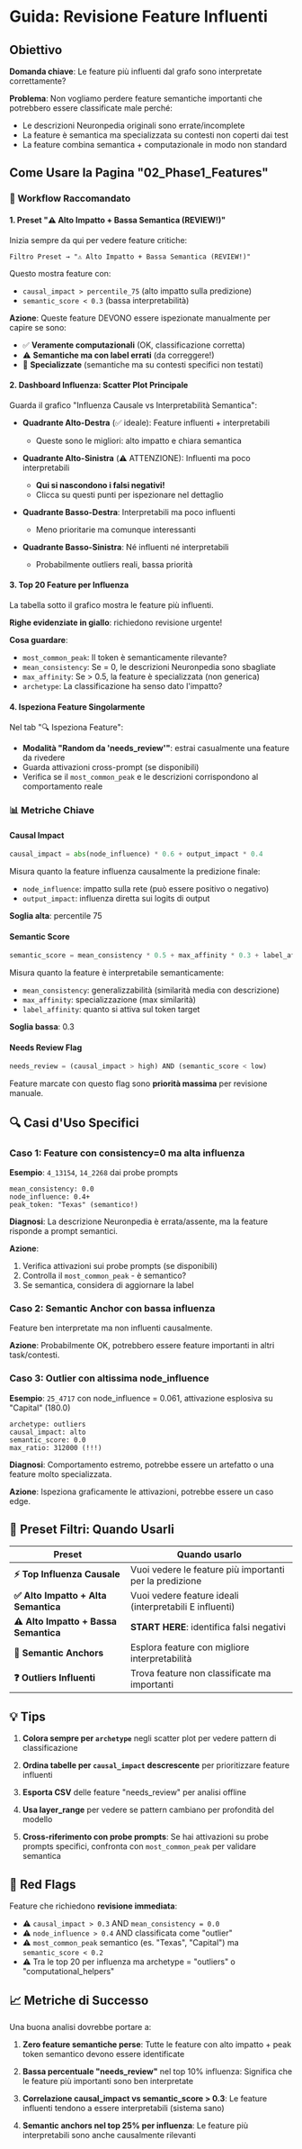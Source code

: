 # Guida: Revisione Feature Influenti

## Obiettivo

**Domanda chiave**: Le feature più influenti dal grafo sono interpretate correttamente?

**Problema**: Non vogliamo perdere feature semantiche importanti che potrebbero essere classificate male perché:
- Le descrizioni Neuronpedia originali sono errate/incomplete
- La feature è semantica ma specializzata su contesti non coperti dai test
- La feature combina semantica + computazionale in modo non standard

## Come Usare la Pagina "02_Phase1_Features"

### 🎯 Workflow Raccomandato

#### 1. **Preset "⚠️ Alto Impatto + Bassa Semantica (REVIEW!)"**

Inizia sempre da qui per vedere feature critiche:

```
Filtro Preset → "⚠️ Alto Impatto + Bassa Semantica (REVIEW!)"
```

Questo mostra feature con:
- `causal_impact > percentile_75` (alto impatto sulla predizione)
- `semantic_score < 0.3` (bassa interpretabilità)

**Azione**: Queste feature DEVONO essere ispezionate manualmente per capire se sono:
- ✅ **Veramente computazionali** (OK, classificazione corretta)
- ⚠️ **Semantiche ma con label errati** (da correggere!)
- 🤔 **Specializzate** (semantiche ma su contesti specifici non testati)

#### 2. **Dashboard Influenza: Scatter Plot Principale**

Guarda il grafico "Influenza Causale vs Interpretabilità Semantica":

- **Quadrante Alto-Destra** (✅ ideale): Feature influenti + interpretabili
  - Queste sono le migliori: alto impatto e chiara semantica
  
- **Quadrante Alto-Sinistra** (⚠️ ATTENZIONE): Influenti ma poco interpretabili
  - **Qui si nascondono i falsi negativi!**
  - Clicca su questi punti per ispezionare nel dettaglio

- **Quadrante Basso-Destra**: Interpretabili ma poco influenti
  - Meno prioritarie ma comunque interessanti

- **Quadrante Basso-Sinistra**: Né influenti né interpretabili
  - Probabilmente outliers reali, bassa priorità

#### 3. **Top 20 Feature per Influenza**

La tabella sotto il grafico mostra le feature più influenti.

**Righe evidenziate in giallo**: richiedono revisione urgente!

**Cosa guardare**:
- `most_common_peak`: Il token è semanticamente rilevante?
- `mean_consistency`: Se = 0, le descrizioni Neuronpedia sono sbagliate
- `max_affinity`: Se > 0.5, la feature è specializzata (non generica)
- `archetype`: La classificazione ha senso dato l'impatto?

#### 4. **Ispeziona Feature Singolarmente**

Nel tab "🔍 Ispeziona Feature":

- **Modalità "Random da 'needs_review'"**: estrai casualmente una feature da rivedere
- Guarda attivazioni cross-prompt (se disponibili)
- Verifica se il `most_common_peak` e le descrizioni corrispondono al comportamento reale

### 📊 Metriche Chiave

#### Causal Impact
```python
causal_impact = abs(node_influence) * 0.6 + output_impact * 0.4
```

Misura quanto la feature influenza causalmente la predizione finale:
- `node_influence`: impatto sulla rete (può essere positivo o negativo)
- `output_impact`: influenza diretta sui logits di output

**Soglia alta**: percentile 75

#### Semantic Score
```python
semantic_score = mean_consistency * 0.5 + max_affinity * 0.3 + label_affinity * 0.2
```

Misura quanto la feature è interpretabile semanticamente:
- `mean_consistency`: generalizzabilità (similarità media con descrizione)
- `max_affinity`: specializzazione (max similarità)
- `label_affinity`: quanto si attiva sul token target

**Soglia bassa**: 0.3

#### Needs Review Flag
```python
needs_review = (causal_impact > high) AND (semantic_score < low)
```

Feature marcate con questo flag sono **priorità massima** per revisione manuale.

## 🔍 Casi d'Uso Specifici

### Caso 1: Feature con consistency=0 ma alta influenza

**Esempio**: `4_13154`, `14_2268` dai probe prompts

```
mean_consistency: 0.0
node_influence: 0.4+
peak_token: "Texas" (semantico!)
```

**Diagnosi**: La descrizione Neuronpedia è errata/assente, ma la feature risponde a prompt semantici.

**Azione**: 
1. Verifica attivazioni sui probe prompts (se disponibili)
2. Controlla il `most_common_peak` - è semantico?
3. Se semantica, considera di aggiornare la label

### Caso 2: Semantic Anchor con bassa influenza

Feature ben interpretate ma non influenti causalmente.

**Azione**: Probabilmente OK, potrebbero essere feature importanti in altri task/contesti.

### Caso 3: Outlier con altissima node_influence

**Esempio**: `25_4717` con node_influence = 0.061, attivazione esplosiva su "Capital" (180.0)

```
archetype: outliers
causal_impact: alto
semantic_score: 0.0
max_ratio: 312000 (!!!)
```

**Diagnosi**: Comportamento estremo, potrebbe essere un artefatto o una feature molto specializzata.

**Azione**: Ispeziona graficamente le attivazioni, potrebbe essere un caso edge.

## 🎯 Preset Filtri: Quando Usarli

| Preset | Quando usarlo |
|--------|---------------|
| **⚡ Top Influenza Causale** | Vuoi vedere le feature più importanti per la predizione |
| **✅ Alto Impatto + Alta Semantica** | Vuoi vedere feature ideali (interpretabili E influenti) |
| **⚠️ Alto Impatto + Bassa Semantica** | **START HERE**: identifica falsi negativi |
| **🎯 Semantic Anchors** | Esplora feature con migliore interpretabilità |
| **❓ Outliers Influenti** | Trova feature non classificate ma importanti |

## 💡 Tips

1. **Colora sempre per `archetype`** negli scatter plot per vedere pattern di classificazione

2. **Ordina tabelle per `causal_impact` descrescente** per prioritizzare feature influenti

3. **Esporta CSV** delle feature "needs_review" per analisi offline

4. **Usa layer_range** per vedere se pattern cambiano per profondità del modello

5. **Cross-riferimento con probe prompts**: Se hai attivazioni su probe prompts specifici, confronta con `most_common_peak` per validare semantica

## 🚨 Red Flags

Feature che richiedono **revisione immediata**:

- ⚠️ `causal_impact > 0.3` AND `mean_consistency = 0.0`
- ⚠️ `node_influence > 0.4` AND classificata come "outlier"
- ⚠️ `most_common_peak` semantico (es. "Texas", "Capital") ma `semantic_score < 0.2`
- ⚠️ Tra le top 20 per influenza ma archetype = "outliers" o "computational_helpers"

## 📈 Metriche di Successo

Una buona analisi dovrebbe portare a:

1. **Zero feature semantiche perse**: Tutte le feature con alto impatto + peak token semantico devono essere identificate

2. **Bassa percentuale "needs_review"** nel top 10% influenza: Significa che le feature più importanti sono ben interpretate

3. **Correlazione causal_impact vs semantic_score > 0.3**: Le feature influenti tendono a essere interpretabili (sistema sano)

4. **Semantic anchors nel top 25% per influenza**: Le feature più interpretabili sono anche causalmente rilevanti



